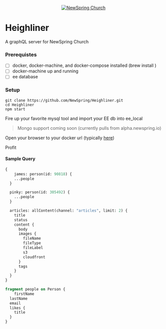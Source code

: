 <p align="center" >
  <a href="http://newspring.cc">
    <img src="https://s3.amazonaws.com/ns.images/newspring/icons/newspring-church-logo-black.png" alt="NewSpring Church" title="NewSpring Church" />
  </a>
</p>

Heighliner
=======================

A graphQL server for NewSpring Church

### Prerequistes

- [ ] docker, docker-machine, and docker-compose installed (brew install <name>)
- [ ] docker-machine up and running
- [ ] ee database

### Setup

```
git clone https://github.com/NewSpring/Heighliner.git
cd Heighliner
npm start
```

Fire up your favorite mysql tool and import your EE db into ee_local

> Mongo support coming soon (currently pulls from alpha.newspring.io)

Open your browser to your docker url (typically [here](http://192.168.99.100/))

Profit


#### Sample Query

```graphql
{
	james: person(id: 90818) {
    ...people
  }

  pinky: person(id: 305492) {
    ...people
  }

  articles: allContent(channel: "articles", limit: 2) {
    title
    status
    content {
      body
      images {
        fileName
        fileType
        fileLabel
        s3
        cloudfront
      }
      tags
    }
  }
}

fragment people on Person {
	firstName
  lastName
  email
  likes {
    title
  }
}
```
